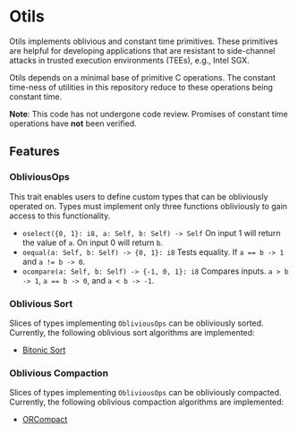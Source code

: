 # Otils

Otils implements oblivious and constant time primitives. These primitives are
helpful for developing applications that are resistant to side-channel attacks
in trusted execution environments (TEEs), e.g., Intel SGX.

Otils depends on a minimal base of primitive C operations. The constant
time-ness of utilities in this repository reduce to these operations being
constant time.

**Note**: This code has not undergone code review. Promises of constant time
operations have **not** been verified.

## Features

### ObliviousOps
This trait enables users to define custom types that can be obliviously operated
on. Types must implement only three functions obliviously to gain access to this
functionality.
- `oselect({0, 1}: i8, a: Self, b: Self) -> Self` On input 1 will return the
value of `a`. On input 0 will return `b`.
- `oequal(a: Self, b: Self) -> {0, 1}: i8` Tests equality. If `a == b -> 1` and
`a != b -> 0`.
- `ocompare(a: Self, b: Self) -> {-1, 0, 1}: i8` Compares inputs. `a > b -> 1`,
`a == b -> 0`, and `a < b -> -1`.


### Oblivious Sort
Slices of types implementing `ObliviousOps` can be obliviously sorted.
Currently, the following oblivious sort algorithms are implemented:
- [Bitonic Sort](https://en.wikipedia.org/wiki/Bitonic_sorter)


### Oblivious Compaction
Slices of types implementing `ObliviousOps` can be obliviously compacted.
Currently, the following oblivious compaction algorithms are implemented:
- [ORCompact](https://dl.acm.org/doi/abs/10.1145/3548606.3560603)
